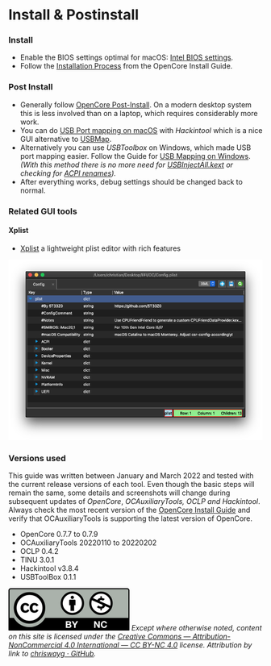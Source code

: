 # Install & Postinstall

### Install

* Enable the BIOS settings optimal for macOS: [Intel BIOS settings](https://dortania.github.io/OpenCore-Install-Guide/config.plist/comet-lake.html#intel-bios-settings).
* Follow the [Installation Process](https://dortania.github.io/OpenCore-Install-Guide/installation/installation-process.html#installation-process) from the OpenCore Install Guide.

### Post Install

* Generally follow [OpenCore Post-Install](https://dortania.github.io/OpenCore-Post-Install/). On a modern desktop system this is less involved than on a laptop, which requires considerably more work.
* You can do [USB Port mapping on macOS](install-postinstall/usb-port-mapping.md) with _Hackintool_ which is a nice GUI alternative to [USBMap](https://dortania.github.io/OpenCore-Post-Install/usb/intel-mapping/intel.html).
* Alternatively you can use _USBToolbox_ on Windows, which made USB port mapping easier. Follow the Guide for [USB Mapping on Windows](install-postinstall/usb-port-mapping.md). _(With this method there is no more need for_ [_USBInjectAll.kext_](https://dortania.github.io/OpenCore-Post-Install/usb/system-preparation.html#system-preparation) _or checking for_ [_ACPI renames_](https://dortania.github.io/OpenCore-Post-Install/usb/system-preparation.html#checking-what-renames-you-need)_)._
* After everything works, debug settings should be changed back to normal.

### Related GUI tools

#### Xplist

* [Xplist](https://github.com/ic005k/Xplist) a lightweight plist editor with rich features

![](../images/0F2F399B-9E45-4984-AAD4-4C256666EA31.png)

### Versions used

This guide was written between January and March 2022 and tested with the current release versions of each tool. Even though the basic steps will remain the same, some details and screenshots will change during subsequent updates of _OpenCore_, _OCAuxiliaryTools, OCLP and Hackintool_. Always check the most recent version of the [OpenCore Install Guide](https://dortania.github.io/OpenCore-Install-Guide/) and verify that OCAuxiliaryTools is supporting the latest version of OpenCore.

* OpenCore 0.7.7 to 0.7.9
* OCAuxiliaryTools 20220110 to 20220202
* OCLP 0.4.2
* TINU 3.0.1
* Hackintool v3.8.4
* USBToolBox 0.1.1

![](../.gitbook/assets/by-nc-license.svg) _Except where otherwise noted, content on this site is licensed under the_ [_Creative Commons — Attribution-NonCommercial 4.0 International — CC BY-NC 4.0_](https://creativecommons.org/licenses/by-nc/4.0/) _license. Attribution by link to_ [_chriswayg · GitHub_](https://github.com/chriswayg)_._
